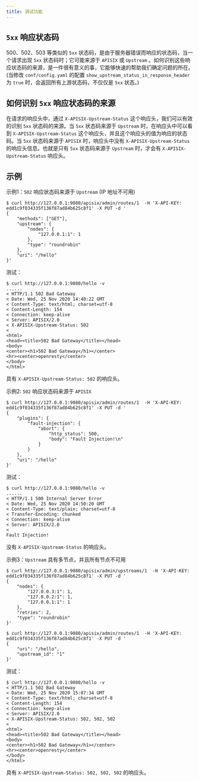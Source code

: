 ```yaml
---
title: 调试功能
---
```


<!--
#
# Licensed to the Apache Software Foundation (ASF) under one or more
# contributor license agreements.  See the NOTICE file distributed with
# this work for additional information regarding copyright ownership.
# The ASF licenses this file to You under the Apache License, Version 2.0
# (the "License"); you may not use this file except in compliance with
# the License.  You may obtain a copy of the License at
#
#     http://www.apache.org/licenses/LICENSE-2.0
#
# Unless required by applicable law or agreed to in writing, software
# distributed under the License is distributed on an "AS IS" BASIS,
# WITHOUT WARRANTIES OR CONDITIONS OF ANY KIND, either express or implied.
# See the License for the specific language governing permissions and
# limitations under the License.
#
-->

## `5xx` 响应状态码

500、502、503 等类似的 `5xx` 状态码，是由于服务器错误而响应的状态码，当一个请求出现 `5xx` 状态码时；它可能来源于 `APISIX` 或 `Upstream` 。如何识别这些响应状态码的来源，是一件很有意义的事，它能够快速的帮助我们确定问题的所在。(当修改 `conf/config.yaml` 的配置 `show_upstream_status_in_response_header` 为 `true` 时，会返回所有上游状态码，不仅仅是 `5xx` 状态。)

## 如何识别 `5xx` 响应状态码的来源

在请求的响应头中，通过 `X-APISIX-Upstream-Status` 这个响应头，我们可以有效的识别 `5xx` 状态码的来源。当 `5xx` 状态码来源于 `Upstream` 时，在响应头中可以看到 `X-APISIX-Upstream-Status` 这个响应头，并且这个响应头的值为响应的状态码。当 `5xx` 状态码来源于 `APISIX` 时，响应头中没有 `X-APISIX-Upstream-Status` 的响应头信息。也就是只有 `5xx` 状态码来源于 `Upstream` 时，才会有 `X-APISIX-Upstream-Status` 响应头。

## 示例

示例1：`502` 响应状态码来源于 `Upstream` (IP 地址不可用)

```shell
$ curl http://127.0.0.1:9080/apisix/admin/routes/1  -H 'X-API-KEY: edd1c9f034335f136f87ad84b625c8f1' -X PUT -d '
{
    "methods": ["GET"],
    "upstream": {
        "nodes": {
            "127.0.0.1:1": 1
        },
        "type": "roundrobin"
    },
    "uri": "/hello"
}'
```

测试：

```shell
$ curl http://127.0.0.1:9080/hello -v
......
< HTTP/1.1 502 Bad Gateway
< Date: Wed, 25 Nov 2020 14:40:22 GMT
< Content-Type: text/html; charset=utf-8
< Content-Length: 154
< Connection: keep-alive
< Server: APISIX/2.0
< X-APISIX-Upstream-Status: 502
<
<html>
<head><title>502 Bad Gateway</title></head>
<body>
<center><h1>502 Bad Gateway</h1></center>
<hr><center>openresty</center>
</body>
</html>

```

具有 `X-APISIX-Upstream-Status: 502` 的响应头。

示例2: `502` 响应状态码来源于 `APISIX`

```shell
$ curl http://127.0.0.1:9080/apisix/admin/routes/1  -H 'X-API-KEY: edd1c9f034335f136f87ad84b625c8f1' -X PUT -d '
{
    "plugins": {
        "fault-injection": {
            "abort": {
                "http_status": 500,
                "body": "Fault Injection!\n"
            }
        }
    },
    "uri": "/hello"
}'
```

测试：

```shell
$ curl http://127.0.0.1:9080/hello -v
......
< HTTP/1.1 500 Internal Server Error
< Date: Wed, 25 Nov 2020 14:50:20 GMT
< Content-Type: text/plain; charset=utf-8
< Transfer-Encoding: chunked
< Connection: keep-alive
< Server: APISIX/2.0
<
Fault Injection!
```

没有 `X-APISIX-Upstream-Status` 的响应头。

示例3：`Upstream` 具有多节点，并且所有节点不可用

```shell
$ curl http://127.0.0.1:9080/apisix/admin/upstreams/1  -H 'X-API-KEY: edd1c9f034335f136f87ad84b625c8f1' -X PUT -d '
{
    "nodes": {
        "127.0.0.3:1": 1,
        "127.0.0.2:1": 1,
        "127.0.0.1:1": 1
    },
    "retries": 2,
    "type": "roundrobin"
}'
```

```shell
$ curl http://127.0.0.1:9080/apisix/admin/routes/1  -H 'X-API-KEY: edd1c9f034335f136f87ad84b625c8f1' -X PUT -d '
{
    "uri": "/hello",
    "upstream_id": "1"
}'
```

测试：

```shell
$ curl http://127.0.0.1:9080/hello -v
< HTTP/1.1 502 Bad Gateway
< Date: Wed, 25 Nov 2020 15:07:34 GMT
< Content-Type: text/html; charset=utf-8
< Content-Length: 154
< Connection: keep-alive
< Server: APISIX/2.0
< X-APISIX-Upstream-Status: 502, 502, 502
<
<html>
<head><title>502 Bad Gateway</title></head>
<body>
<center><h1>502 Bad Gateway</h1></center>
<hr><center>openresty</center>
</body>
</html>
```

具有 `X-APISIX-Upstream-Status: 502, 502, 502` 的响应头。
